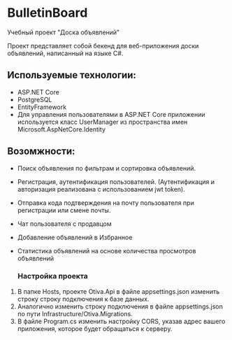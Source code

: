 # BulletinBoard
Учебный проект "Доска объявлений"

Проект представляет собой бекенд для веб-приложения доски объявлений, написанный на языке C#. 

## Используемые технологии:

- ASP.NET Core
- PostgreSQL
- EntityFramework
- Для управления пользователями в ASP.NET Core приложении используется класс UserManager<TUser> из пространства имен Microsoft.AspNetCore.Identity

## Возомжности:

* Поиск объявления по фильтрам и сортировка объявлений.
* Регистрация, аутентификация пользователей. (Аутентификация и авторизация реализована с использованием jwt token).
* Отправка кода подтверждения на почту пользователя при регистрации или смене почты.
* Чат пользователя с продавцом
* Добавление объявлений в Избранное
* Статистика объявлений на основе количества просмотров объявлений
  
  ### Настройка проекта 
  
1. В папке Hosts, проекте Otiva.Api в файле appsettings.json изменить строку строку подключения к базе данных.
2. Аналогично изменить строку подключения в файле appsettings.json по пути Infrastructure/Otiva.Migrations.
3. В файле Program.cs изменить настройку CORS, указав адрес вашего приложения, которое будет обращаться к серверу.
